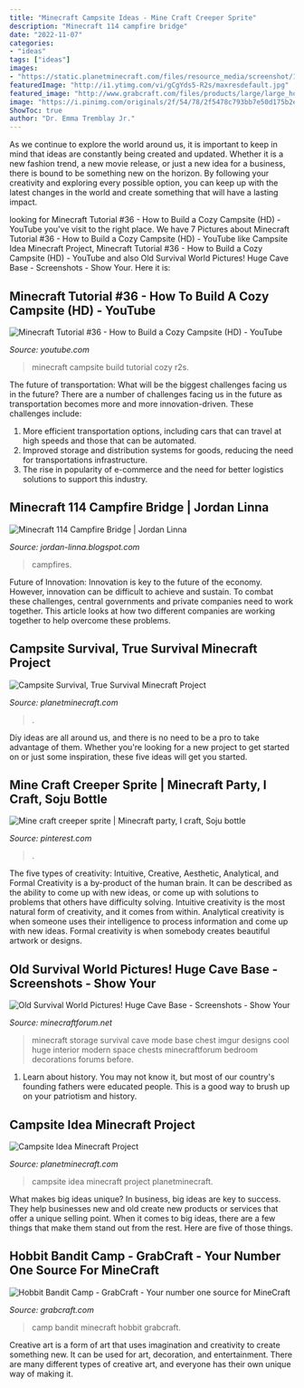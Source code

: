 ```yaml
---
title: "Minecraft Campsite Ideas - Mine Craft Creeper Sprite"
description: "Minecraft 114 campfire bridge"
date: "2022-11-07"
categories:
- "ideas"
tags: ["ideas"]
images:
- "https://static.planetminecraft.com/files/resource_media/screenshot/1239/2012-09-27_170851_3703159_lrg.jpg"
featuredImage: "http://i1.ytimg.com/vi/gCgYds5-R2s/maxresdefault.jpg"
featured_image: "http://www.grabcraft.com/files/products/large/large_hobbit-bandit-camp-7877.png"
image: "https://i.pinimg.com/originals/2f/54/78/2f5478c793bb7e50d175b2e5f8d1c97e.jpg"
ShowToc: true
author: "Dr. Emma Tremblay Jr."
---
```



As we continue to explore the world around us, it is important to keep in mind that ideas are constantly being created and updated. Whether it is a new fashion trend, a new movie release, or just a new idea for a business, there is bound to be something new on the horizon. By following your creativity and exploring every possible option, you can keep up with the latest changes in the world and create something that will have a lasting impact.

	

		
looking for Minecraft Tutorial #36 - How to Build a Cozy Campsite (HD) - YouTube you've visit to the right place. We have 7 Pictures about Minecraft Tutorial #36 - How to Build a Cozy Campsite (HD) - YouTube like Campsite Idea Minecraft Project, Minecraft Tutorial #36 - How to Build a Cozy Campsite (HD) - YouTube and also Old Survival World Pictures! Huge Cave Base - Screenshots - Show Your. Here it is:
		
    
## Minecraft Tutorial #36 - How To Build A Cozy Campsite (HD) - YouTube

<img loading=lazy src="http://i1.ytimg.com/vi/gCgYds5-R2s/maxresdefault.jpg" onerror="this.onerror=null;this.src='https://tse2.mm.bing.net/th?id=OIP.0f1ZDVs3vHFZ5CXkGmlnYQHaEK&amp;pid=15.1';" alt="Minecraft Tutorial #36 - How to Build a Cozy Campsite (HD) - YouTube">

_Source: youtube.com_

>minecraft campsite build tutorial cozy r2s. 

	

The future of transportation: What will be the biggest challenges facing us in the future?
There are a number of challenges facing us in the future as transportation becomes more and more innovation-driven. These challenges include: 
1) More efficient transportation options, including cars that can travel at high speeds and those that can be automated.
2) Improved storage and distribution systems for goods, reducing the need for transportations infrastructure. 
3) The rise in popularity of e-commerce and the need for better logistics solutions to support this industry.

    
## Minecraft 114 Campfire Bridge | Jordan Linna

<img loading=lazy src="https://i.redd.it/kxzfw419s8131.png" onerror="this.onerror=null;this.src='https://tse2.mm.bing.net/th?id=OIP.m1PracLxXO1F_OwGUaUPBQHaEK&amp;pid=15.1';" alt="Minecraft 114 Campfire Bridge | Jordan Linna">

_Source: jordan-linna.blogspot.com_

>campfires. 

	

Future of Innovation:
Innovation is key to the future of the economy. However, innovation can be difficult to achieve and sustain. To combat these challenges, central governments and private companies need to work together. This article looks at how two different companies are working together to help overcome these problems.

    
## Campsite Survival, True Survival Minecraft Project

<img loading=lazy src="https://static.planetminecraft.com/files/resource_media/screenshot/1239/2012-09-27_170851_3703159_lrg.jpg" onerror="this.onerror=null;this.src='https://tse2.mm.bing.net/th?id=OIP.qWy_BNdJMZzRLDW3rlB_TwHaD4&amp;pid=15.1';" alt="Campsite Survival, True Survival Minecraft Project">

_Source: planetminecraft.com_

>. 

	

Diy ideas are all around us, and there is no need to be a pro to take advantage of them. Whether you're looking for a new project to get started on or just some inspiration, these five ideas will get you started.

    
## Mine Craft Creeper Sprite | Minecraft Party, I Craft, Soju Bottle

<img loading=lazy src="https://i.pinimg.com/originals/2f/54/78/2f5478c793bb7e50d175b2e5f8d1c97e.jpg" onerror="this.onerror=null;this.src='https://tse4.mm.bing.net/th?id=OIP.gcORKlnxy4WJ068UtSmq7gHaEA&amp;pid=15.1';" alt="Mine craft creeper sprite | Minecraft party, I craft, Soju bottle">

_Source: pinterest.com_

>. 

	

The five types of creativity: Intuitive, Creative, Aesthetic, Analytical, and Formal
Creativity is a by-product of the human brain. It can be described as the ability to come up with new ideas, or come up with solutions to problems that others have difficulty solving. Intuitive creativity is the most natural form of creativity, and it comes from within. Analytical creativity is when someone uses their intelligence to process information and come up with new ideas. Formal creativity is when somebody creates beautiful artwork or designs.

    
## Old Survival World Pictures! Huge Cave Base - Screenshots - Show Your

<img loading=lazy src="https://i.imgur.com/CXScCpG.png" onerror="this.onerror=null;this.src='https://tse4.mm.bing.net/th?id=OIP.V0UNAn5uJQl6pm37P5IX_QHaEZ&amp;pid=15.1';" alt="Old Survival World Pictures! Huge Cave Base - Screenshots - Show Your">

_Source: minecraftforum.net_

>minecraft storage survival cave mode base chest imgur designs cool huge interior modern space chests minecraftforum bedroom decorations forums before. 

	

1) Learn about history. You may not know it, but most of our country's founding fathers were educated people. This is a good way to brush up on your patriotism and history. 

    
## Campsite Idea Minecraft Project

<img loading=lazy src="http://static.planetminecraft.com/files/resource_media/screenshot/1505/2014-05-07_1619298579176_lrg.jpg" onerror="this.onerror=null;this.src='https://tse3.mm.bing.net/th?id=OIP.azVHUJ7Vtnrsv4jMvL7w0wHaEK&amp;pid=15.1';" alt="Campsite Idea Minecraft Project">

_Source: planetminecraft.com_

>campsite idea minecraft project planetminecraft. 

	

What makes big ideas unique?
In business, big ideas are key to success. They help businesses new and old create new products or services that offer a unique selling point. When it comes to big ideas, there are a few things that make them stand out from the rest. Here are five of those things.

    
## Hobbit Bandit Camp - GrabCraft - Your Number One Source For MineCraft

<img loading=lazy src="http://www.grabcraft.com/files/products/large/large_hobbit-bandit-camp-7877.png" onerror="this.onerror=null;this.src='https://tse1.mm.bing.net/th?id=OIP.x8EcQ3MWJtfw4J27Dp0ALgHaGd&amp;pid=15.1';" alt="Hobbit Bandit Camp - GrabCraft - Your number one source for MineCraft">

_Source: grabcraft.com_

>camp bandit minecraft hobbit grabcraft. 

	

Creative art is a form of art that uses imagination and creativity to create something new. It can be used for art, decoration, and entertainment. There are many different types of creative art, and everyone has their own unique way of making it.

